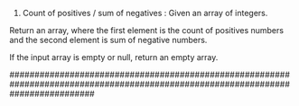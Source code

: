 1) Count of positives / sum of negatives : 
Given an array of integers.

Return an array, where the first element is the count of positives numbers and the second element is sum of negative numbers.

If the input array is empty or null, return an empty array.

#################################################################################################################################

